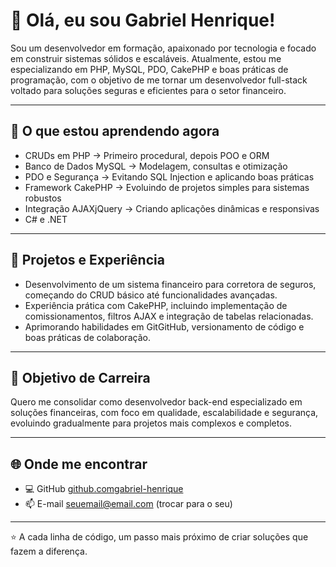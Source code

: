 # 👋 Olá, eu sou Gabriel Henrique!

Sou um desenvolvedor em formação, apaixonado por tecnologia e focado em construir sistemas sólidos e escaláveis. Atualmente, estou me especializando em PHP, MySQL, PDO, CakePHP e boas práticas de programação, com o objetivo de me tornar um desenvolvedor full-stack voltado para soluções seguras e eficientes para o setor financeiro.

---

## 🚀 O que estou aprendendo agora

- CRUDs em PHP → Primeiro procedural, depois POO e ORM  
- Banco de Dados MySQL → Modelagem, consultas e otimização  
- PDO e Segurança → Evitando SQL Injection e aplicando boas práticas  
- Framework CakePHP → Evoluindo de projetos simples para sistemas robustos  
- Integração AJAXjQuery → Criando aplicações dinâmicas e responsivas  
- C# e .NET

---

## 💼 Projetos e Experiência

- Desenvolvimento de um sistema financeiro para corretora de seguros, começando do CRUD básico até funcionalidades avançadas.  
- Experiência prática com CakePHP, incluindo implementação de comissionamentos, filtros AJAX e integração de tabelas relacionadas.  
- Aprimorando habilidades em GitGitHub, versionamento de código e boas práticas de colaboração.  

---

## 🎯 Objetivo de Carreira

Quero me consolidar como desenvolvedor back-end especializado em soluções financeiras, com foco em qualidade, escalabilidade e segurança, evoluindo gradualmente para projetos mais complexos e completos.

---

## 🌐 Onde me encontrar

- 💻 GitHub [github.comgabriel-henrique](httpsgithub.comgabriel-henrique)
- 📫 E-mail seuemail@email.com (trocar para o seu)

---

⭐ A cada linha de código, um passo mais próximo de criar soluções que fazem a diferença.  
